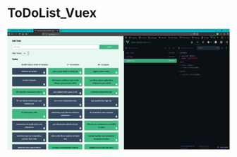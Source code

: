 # ToDoList_Vuex

![alt text](https://raw.githubusercontent.com/Fynmar91/ToDoList_Vuex/master/1.png)
